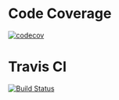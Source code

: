 # Code Coverage
[![codecov](https://codecov.io/gh/upcs/cs-341-project-sq19-alpha/branch/master/graph/badge.svg)](https://codecov.io/gh/upcs/cs-341-project-sq19-alpha)

# Travis CI
[![Build Status](https://travis-ci.org/upcs/cs-341-project-sq19-alpha.svg?branch=master)](https://travis-ci.org/upcs/cs-341-project-sq19-alpha)

